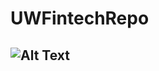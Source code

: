# UWFintechRepo
![Alt Text](https://giphy.com/gifs/dommespace-domme-space-programador-qgQUggAC3Pfv687qPC.gif)
---

